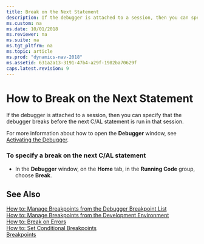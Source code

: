 ```yaml
---
title: Break on the Next Statement
description: If the debugger is attached to a session, then you can specify that the debugger breaks before the next C/AL statement is run in that session. 
ms.custom: na
ms.date: 10/01/2018
ms.reviewer: na
ms.suite: na
ms.tgt_pltfrm: na
ms.topic: article
ms.prod: "dynamics-nav-2018"
ms.assetid: 631a2a13-3191-47b4-a29f-1982ba70629f
caps.latest.revision: 9
---
```

# How to Break on the Next Statement
If the debugger is attached to a session, then you can specify that the debugger breaks before the next C/AL statement is run in that session.  
  
 For more information about how to open the **Debugger** window, see [Activating the Debugger](Activating-the-Debugger.md).  
  
### To specify a break on the next C/AL statement  
  
-   In the **Debugger** window, on the **Home** tab, in the **Running Code** group, choose **Break**.  
  
## See Also  
 [How to: Manage Breakpoints from the Debugger Breakpoint List](How-to--Manage-Breakpoints-from-the-Debugger-Breakpoint-List.md)   
 [How to: Manage Breakpoints from the Development Environment](How-to--Manage-Breakpoints-from-the-Development-Environment.md)   
 [How to: Break on Errors](How-to--Break-on-Errors.md)   
 [How to: Set Conditional Breakpoints](How-to--Set-Conditional-Breakpoints.md)   
 [Breakpoints](Breakpoints.md)
